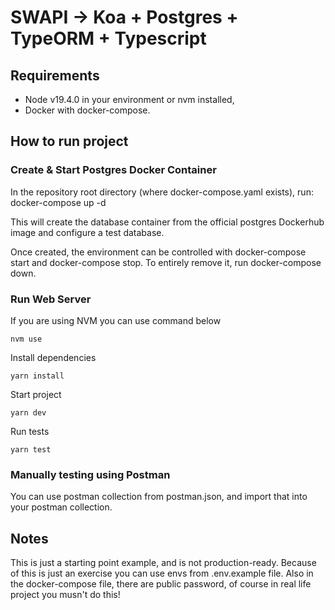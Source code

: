 # SWAPI -> Koa + Postgres + TypeORM + Typescript

## Requirements

- Node v19.4.0 in your environment or nvm installed, 
- Docker with docker-compose.

## How to run project

### Create & Start Postgres Docker Container
In the repository root directory (where docker-compose.yaml exists), run: docker-compose up -d

This will create the database container from the official postgres Dockerhub image and configure a test database.

Once created, the environment can be controlled with docker-compose start and docker-compose stop. To entirely remove it, run docker-compose down.

### Run Web Server

If you are using NVM you can use command below

```
nvm use
```

Install dependencies
```
yarn install
```

Start project
```
yarn dev
```

Run tests
```
yarn test
```

### Manually testing using Postman

You can use postman collection from postman.json, and import that into your postman collection.

## Notes
This is just a starting point example, and is not production-ready. Because of this is just an exercise you can use envs from .env.example file. Also in the docker-compose file, there are public password, of course in real life project you musn't do this! 
